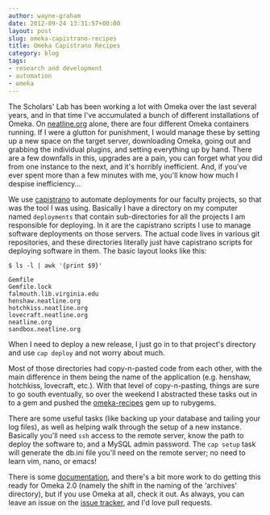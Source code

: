 ```yaml
---
author: wayne-graham
date: 2012-09-24 13:31:57+00:00
layout: post
slug: omeka-capistrano-recipes
title: Omeka Capistrano Recipes
category: blog
tags:
- research and development
- automation
- omeka
---
```


The Scholars' Lab has been working a lot with Omeka over the last several years, and in that time I've accumulated a bunch of different installations of Omeka. On [neatline.org](http://www.neatline.org) alone, there are four different Omeka containers running. If I were a glutton for punishment, I would manage these by setting up a new space on the target server, downloading Omeka, going out and grabbing the individual plugins, and setting everything up by hand. There are a few downfalls in this, upgrades are a pain, you can forget what you did from one instance to the next, and it's horribly inefficient. And, if you've ever spent more than a few minutes with me, you'll know how much I despise inefficiency... 

We use [capistrano](https://github.com/capistrano/capistrano/wiki) to automate deployments for our faculty projects, so that was the tool I was using. Basically I have a directory on my computer named `deployments` that contain sub-directories for all the projects I am responsible for deploying. In it are the capistrano scripts I use to manage software deployments on those servers. The actual code lives in various git repositories, and these directories literally just have capistrano scripts for deploying software in them. The basic layout looks like this:

```
$ ls -l | awk '{print $9}'

Gemfile
Gemfile.lock
falmouth.lib.virginia.edu
henshaw.neatline.org
hotchkiss.neatline.org
lovecraft.neatline.org
neatline.org
sandbox.neatline.org 
```

When I need to deploy a new release, I just go in to that  project's directory and use `cap deploy` and not worry about much. 

Most of those directories had copy-n-pasted code from each other, with the main difference in them being the name of the application (e.g. henshaw, hotchkiss, lovecraft, etc.). With that level of copy-n-pasting, things are sure to go south eventually, so over the weekend I abstracted these tasks out in to a gem and pushed the [omeka-recipes](https://rubygems.org/gems/omeka-recipes) gem up to rubygems. 

There are some useful tasks (like backing up your database and tailing your log files), as well as helping walk through the setup of a new instance. Basically you'll need `ssh` access to the remote server, know the path to deploy the software to, and a MySQL admin password. The `cap setup` task will generate the db.ini file you'll need on the remote server; no need to learn vim, nano, or emacs! 

There is some [documentation](http://rubydoc.info/gems/omeka-recipes/0.2.0/frames), and there's a bit more work to do getting this ready for Omeka 2.0 (namely the shift in the naming of the 'archives' directory), but if you use Omeka at all, check it out. As always, you can leave an issue on the [issue tracker](https://github.com/waynegraham/omeka-recipes/issues), and I'd love pull requests.
